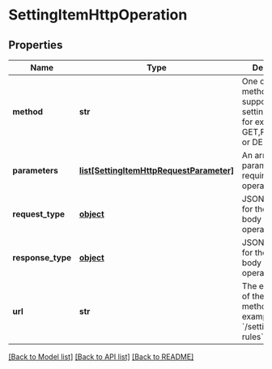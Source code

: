 # SettingItemHttpOperation

## Properties
Name | Type | Description | Notes
------------ | ------------- | ------------- | -------------
**method** | **str** | One of the HTTP methods supported by the setting endpoint, for example, GET,PUT,POST or DELETE. | [optional] 
**parameters** | [**list[SettingItemHttpRequestParameter]**](SettingItemHttpRequestParameter.md) | An array of paramters required by this operation. | [optional] 
**request_type** | [**object**](.md) | JSON Schema for the request body of this operation. | [optional] 
**response_type** | [**object**](.md) | JSON Schema for the response body of this operation. | [optional] 
**url** | **str** | The endpoint url of the operation method. For example, &#x60;/settings/billing-rules&#x60;. | [optional] 

[[Back to Model list]](../README.md#documentation-for-models) [[Back to API list]](../README.md#documentation-for-api-endpoints) [[Back to README]](../README.md)


